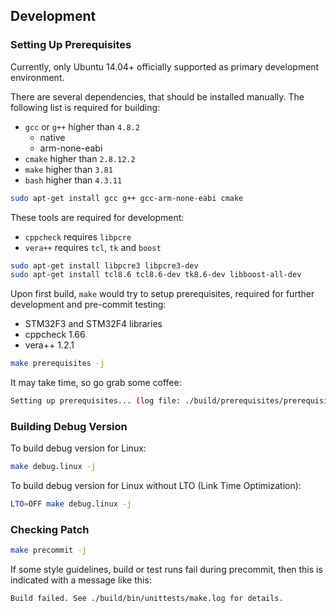 ## Development
### Setting Up Prerequisites
Currently, only Ubuntu 14.04+ officially supported as primary development environment.

There are several dependencies, that should be installed manually. The following list is required for building:
- `gcc` or `g++` higher than `4.8.2`
  - native
  - arm-none-eabi
- `cmake` higher than `2.8.12.2`
- `make` higher than `3.81`
- `bash` higher than `4.3.11`

```bash
sudo apt-get install gcc g++ gcc-arm-none-eabi cmake
```

These tools are required for development:
- `cppcheck` requires `libpcre`
- `vera++` requires `tcl`, `tk` and `boost`

```bash
sudo apt-get install libpcre3 libpcre3-dev
sudo apt-get install tcl8.6 tcl8.6-dev tk8.6-dev libboost-all-dev
```

Upon first build, `make` would try to setup prerequisites, required for further development and pre-commit testing:
- STM32F3 and STM32F4 libraries
- cppcheck 1.66
- vera++ 1.2.1

```bash
make prerequisites -j
```
It may take time, so go grab some coffee:

```bash
Setting up prerequisites... (log file: ./build/prerequisites/prerequisites.log)
```

### Building Debug Version
To build debug version for Linux:
```bash
make debug.linux -j
```

To build debug version for Linux without LTO (Link Time Optimization):
```bash
LTO=OFF make debug.linux -j
```

### Checking Patch
```bash
make precommit -j
```
If some style guidelines, build or test runs fail during precommit, then this is indicated with a message like this:
```
Build failed. See ./build/bin/unittests/make.log for details.
```
